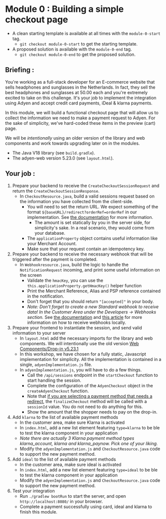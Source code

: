 # Module 0 : Building a simple checkout page

* A clean starting template is available at all times with the `module-0-start` tag.
  * `git checkout module-0-start` to get the starting template.
* A proposed solution is available with the `module-0-end` tag.
  * `git checkout module-0-end` to get the proposed solution.

## Briefing :

You're working as a full-stack developer for an E-commerce website that sells headphones and sunglasses in the Netherlands.
In fact, they sell the best headphones and sunglasses at 50.00 each and you're extremely excited to take on this challenge.
It's your job to implement the integration using Adyen and accept credit card payments, iDeal & klarna payments.

In this module, we will build a functional checkout page that will allow us to collect the information we need to make a payment request to Adyen.
For the sake of simplicity, we've hard-coded these items in the preview (cart) page.

We will be *intentionally* using an older version of the library and web components and work towards upgrading later on in the modules.

* The Java V18 library (see `build.gradle`).
* The adyen-web version 5.23.0 (see `layout.html`).

## Your job :

1. Prepare your backend to receive the `CreateCheckoutSessionRequest` and return the `CreateCheckoutSessionResponse`.
    * In `CheckoutResource.java`, build a valid sessions request based on the information you have collected from the client-side.
        * You will need to set the return URL. We expect something of the format `${baseURL}/redirect?orderRef=orderRef` in our implementation. See [the documentation](https://docs.adyen.com/online-payments/build-your-integration/?platform=Web&integration=Drop-in&version=5.53.2#create-payment-session) for more information.
          * The amount is set statically by you in the server side, for simplicity's sake. In a real scenario, they would come from your database.
        * The `applicationProperty` object contains useful information like your Merchant Account.
        * Make sure that your request contain an idempotency key.
2. Prepare your backend to receive the necessary webhook that will be triggered after the payment is completed.
    * In `Webhookresource.java`, build the logic to handle the `NotificationRequest` incoming, and print some useful information on the screen
        * Validate the `hmacKey`, you can use the `this.applicationProperty.getHmacKey()` helper function
        * Print the Merchant Reference, Alias and PSP reference contained in the notification.
        * Don't forget that you should return  `"[accepted]"` in your body.
        * _Note: Don't forget to create a new Standard webhook to receive data! In the Customer Area under the Developers → Webhooks section._ See [the documentation](https://docs.adyen.com/development-resources/webhooks/) and [this article](https://github.com/adyen-examples/.github/blob/main/pages/webhooks-testing.md) for more information on how to receive webhooks locally.
3. Prepare your frontend to instantiate the session, and send valid information to your server
    * In `layout.html` add the necessary imports for the library and web components. We will intentionally use the old version [Web Components/Drop-in v5.23.1](https://docs.adyen.com/online-payments/release-notes/?integration_type=web&tab=embed-script-and-stylesheet_2022-08-30-uzt4_2#releaseNote=2022-08-29-web-componentsdrop-in-5.23.1)
    * In this workshop, we have chosen for a fully static, Javascript implementation for simplicity. All the implementation is contained in a single, `adyenImplementation.js` file.
    * In `adyenImplementation.js`, you will have to do a few things. 
      * Call the `/api/sessions` endpoint in the `startCheckout` function to start handling the session.
      * Complete the configuration of the `AdyenCheckout` object in the `createAdyenCheckout` function.
      * Note that [if you are selecting a payment method that needs a redirect](https://docs.adyen.com/online-payments/build-your-integration/?platform=Web&integration=Components&version=5.53.2#handle-the-redirect), the `finalizeCheckout` method will be called with a `sessionId` value. You do not need to do anything for this.
      * Show the amount that the shopper needs to pay on the drop-in.
4. Add `klarna` to the list of available payment methods
    * In the customer area, make sure Klarna is activated
    * In `index.html`, add a new list element featuring `type=klarna` to be ble to test the klarna component in your application
    * _Note there are actually 3 Klarna payment method types klarna_account, klarna and klarna_paynow. Pick one of your liking._
    * Modify the `adyenImplementation.js` and `CheckoutResource.java` code to support the new payment method.
5. Add `ideal` to the list of available payment methods
    * In the customer area, make sure ideal is activated
    * In `index.html`, add a new list element featuring `type=ideal` to be ble to test the klarna component in your application
    * Modify the `adyenImplementation.js` and `CheckoutResource.java` code to support the new payment method.
6. Test your integration
    * Run `./gradlew bootRun` to start the server, and open `http://localhost:8080/` in your browser. 
    * Complete a payment successfully using card, ideal and klarna to finish this module.
